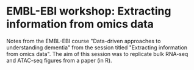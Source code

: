 # EMBL-EBI workshop: Extracting information from omics data
Notes from the EMBL-EBI course "Data-driven approaches to understanding dementia" from the session titled "Extracting information from omics data". The aim of this session was to replicate bulk RNA-seq and ATAC-seq figures from a paper (in R).
